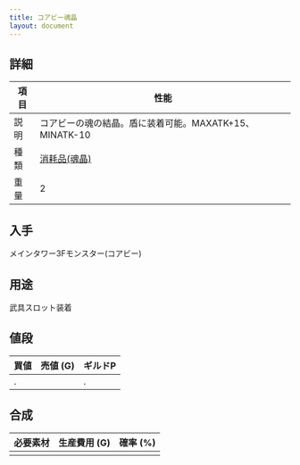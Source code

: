 ```yaml
---
title: コアビー魂晶
layout: document
---
```

## 詳細

|項目|性能|
|---|---|
|説明|コアビーの魂の結晶。盾に装着可能。MAXATK+15、MINATK-10|
|種類|[消耗品(魂晶)](消耗品(魂晶))|
|重量|2|

## 入手

メインタワー3Fモンスター(コアビー)

## 用途

武具スロット装着

## 値段

|買値|売値 (G)|ギルドP|
|---|---|---|
|.||.|

## 合成

|必要素材|生産費用 (G)|確率 (%)|
|---|---|---|
||||
